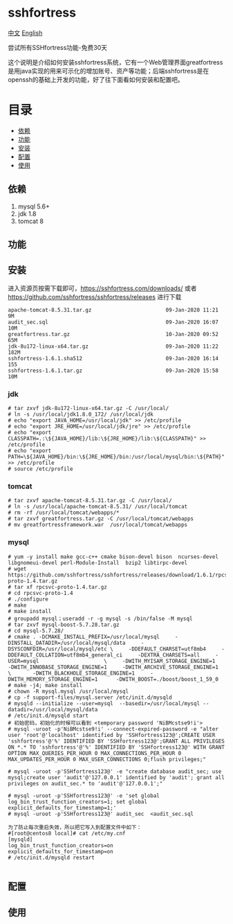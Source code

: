 # sshfortress

[中文](https://github.com/sshfortress/sshfortress/blob/master/zh/README.md)  [English](https://github.com/sshfortress/sshfortress/blob/master/README.md)

尝试所有SSHfortress功能-免费30天

这个说明是介绍如何安装sshfortress系统，它有一个Web管理界面greatfortress是用java实现的用来可示化的增加账号、资产等功能；后端sshfortress是在openssh的基础上开发的功能，好了往下面看如何安装和配置吧。  

目录
================
* [依赖](#依赖)
* [功能](#功能)
* [安装](#安装)
* [配置](#配置)
* [使用](#使用)

## 依赖

1. mysql 5.6+ 
2. jdk 1.8  
3. tomcat 8 

## 功能

## 安装
进入资源页按需下载即可，https://sshfortress.com/downloads/  或者  https://github.com/sshfortress/sshfortress/releases  进行下载
```
apache-tomcat-8.5.31.tar.gz                        09-Jan-2020 11:21      9M
audit_sec.sql                                      09-Jan-2020 16:07     10M
greatfortress.tar.gz                               10-Jan-2020 09:52     65M
jdk-8u172-linux-x64.tar.gz                         09-Jan-2020 11:22    182M
sshfortress-1.6.1.sha512                           09-Jan-2020 16:14     155
sshfortress-1.6.1.tar.gz                           09-Jan-2020 15:58     10M
```
### jdk

```
# tar zxvf jdk-8u172-linux-x64.tar.gz -C /usr/local/
# ln -s /usr/local/jdk1.8.0_172/ /usr/local/jdk
# echo "export JAVA_HOME=/usr/local/jdk" >> /etc/profile
# echo "export JRE_HOME=/usr/local/jdk/jre" >> /etc/profile
# echo "export CLASSPATH=.:\${JAVA_HOME}/lib:\${JRE_HOME}/lib:\${CLASSPATH}" >> /etc/profile
# echo "export PATH=\${JAVA_HOME}/bin:\${JRE_HOME}/bin:/usr/local/mysql/bin:\${PATH}" >> /etc/profile
# source /etc/profile
```

### tomcat

```
# tar zxvf apache-tomcat-8.5.31.tar.gz -C /usr/local/
# ln -s /usr/local/apache-tomcat-8.5.31/ /usr/local/tomcat
# rm -rf /usr/local/tomcat/webapps/*
# tar zxvf greatfortress.tar.gz -C /usr/local/tomcat/webapps
# mv greatfortressframework.war  /usr/local/tomcat/webapps
```

### mysql 
```
# yum -y install make gcc-c++ cmake bison-devel bison  ncurses-devel libgnomeui-devel perl-Module-Install  bzip2 libtirpc-devel
# wget https://github.com/sshfortress/sshfortress/releases/download/1.6.1/rpcsvc-proto-1.4.tar.gz
# tar xf rpcsvc-proto-1.4.tar.gz
# cd rpcsvc-proto-1.4
# ./configure
# make
# make install
# groupadd mysql；useradd -r -g mysql -s /bin/false -M mysql
# tar zxvf mysql-boost-5.7.28.tar.gz
# cd mysql-5.7.28/
# cmake . -DCMAKE_INSTALL_PREFIX=/usr/local/mysql     -DINSTALL_DATADIR=/usr/local/mysql/data     -DSYSCONFDIR=/usr/local/mysql/etc \     -DDEFAULT_CHARSET=utf8mb4     -DDEFAULT_COLLATION=utf8mb4_general_ci     -DEXTRA_CHARSETS=all     -USER=mysql                     \     -DWITH_MYISAM_STORAGE_ENGINE=1     -DWITH_INNOBASE_STORAGE_ENGINE=1     -DWITH_ARCHIVE_STORAGE_ENGINE=1                          \       -DWITH_BLACKHOLE_STORAGE_ENGINE=1     -DWITH_MEMORY_STORAGE_ENGINE=1      -DWITH_BOOST=./boost/boost_1_59_0
# make -j4; make install
# chown -R mysql.mysql /usr/local/mysql
# cp -f support-files/mysql.server /etc/init.d/mysqld
# mysqld --initialize --user=mysql  --basedir=/usr/local/mysql --datadir=/usr/local/mysql/data
# /etc/init.d/mysqld start
# 初始密码，初始化的时候可以看到 <temporary password 'NiBMcstse9!i'>
# mysql -uroot -p'NiBMcstse9!i' --connect-expired-password -e "alter user 'root'@'localhost' identified by 'SSHfortress123@';CREATE USER 'sshfortress'@'%' IDENTIFIED BY 'SSHfortress123@';GRANT ALL PRIVILEGES ON *.* TO 'sshfortress'@'%' IDENTIFIED BY 'SSHfortress123@' WITH GRANT OPTION MAX_QUERIES_PER_HOUR 0 MAX_CONNECTIONS_PER_HOUR 0 MAX_UPDATES_PER_HOUR 0 MAX_USER_CONNECTIONS 0;flush privileges;"

# mysql -uroot -p'SSHfortress123@' -e "create database audit_sec; use mysql;create user 'audit'@'127.0.0.1' identified by 'audit'; grant all privileges on audit_sec.* to 'audit'@'127.0.0.1';"

# mysql -uroot -p'SSHfortress123@' -e 'set global log_bin_trust_function_creators=1; set global explicit_defaults_for_timestamp=1;'
# mysql -uroot -p'SSHfortress123@' audit_sec  <audit_sec.sql

为了防止每次重启失效，所以把它写入到配置文件中如下：
#[root@centos8 local]# cat /etc/my.cnf 
[mysqld]
log_bin_trust_function_creators=on
explicit_defaults_for_timestamp=on
# /etc/init.d/mysqld restart 


```
## 配置




## 使用

